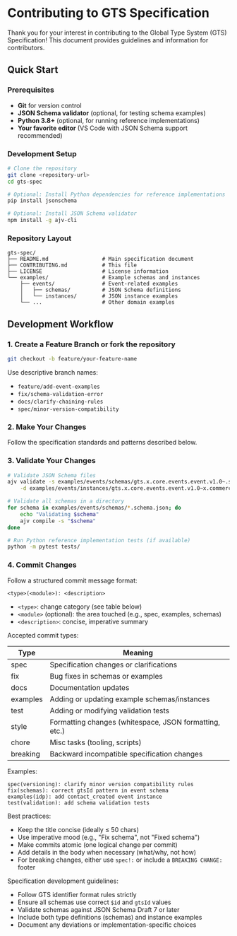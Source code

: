 # Contributing to GTS Specification

Thank you for your interest in contributing to the Global Type System (GTS) Specification! This document provides guidelines and information for contributors.

## Quick Start

### Prerequisites

- **Git** for version control
- **JSON Schema validator** (optional, for testing schema examples)
- **Python 3.8+** (optional, for running reference implementations)
- **Your favorite editor** (VS Code with JSON Schema support recommended)

### Development Setup

```bash
# Clone the repository
git clone <repository-url>
cd gts-spec

# Optional: Install Python dependencies for reference implementations
pip install jsonschema

# Optional: Install JSON Schema validator
npm install -g ajv-cli
```

### Repository Layout

```
gts-spec/
├── README.md                 # Main specification document
├── CONTRIBUTING.md           # This file
├── LICENSE                   # License information
└── examples/                 # Example schemas and instances
    ├── events/               # Event-related examples
    │   ├── schemas/          # JSON Schema definitions
    │   └── instances/        # JSON instance examples
    └── ...                   # Other domain examples
```

## Development Workflow

### 1. Create a Feature Branch or fork the repository

```bash
git checkout -b feature/your-feature-name
```

Use descriptive branch names:
- `feature/add-event-examples`
- `fix/schema-validation-error`
- `docs/clarify-chaining-rules`
- `spec/minor-version-compatibility`

### 2. Make Your Changes

Follow the specification standards and patterns described below.

### 3. Validate Your Changes

```bash
# Validate JSON Schema files
ajv validate -s examples/events/schemas/gts.x.core.events.event.v1.0~.schema.json \
    -d examples/events/instances/gts.x.core.events.event.v1.0~x.commerce.orders.order_placed.v1.0.json

# Validate all schemas in a directory
for schema in examples/events/schemas/*.schema.json; do
    echo "Validating $schema"
    ajv compile -s "$schema"
done

# Run Python reference implementation tests (if available)
python -m pytest tests/
```

### 4. Commit Changes

Follow a structured commit message format:

```text
<type>(<module>): <description>
```

- `<type>`: change category (see table below)
- `<module>` (optional): the area touched (e.g., spec, examples, schemas)
- `<description>`: concise, imperative summary

Accepted commit types:

| Type       | Meaning                                                     |
|------------|-------------------------------------------------------------|
| spec       | Specification changes or clarifications                     |
| fix        | Bug fixes in schemas or examples                            |
| docs       | Documentation updates                                       |
| examples   | Adding or updating example schemas/instances                |
| test       | Adding or modifying validation tests                        |
| style      | Formatting changes (whitespace, JSON formatting, etc.)      |
| chore      | Misc tasks (tooling, scripts)                               |
| breaking   | Backward incompatible specification changes                 |

Examples:

```text
spec(versioning): clarify minor version compatibility rules
fix(schemas): correct gtsId pattern in event schema
examples(idp): add contact_created event instance
test(validation): add schema validation tests
```

Best practices:

- Keep the title concise (ideally ≤ 50 chars)
- Use imperative mood (e.g., "Fix schema", not "Fixed schema")
- Make commits atomic (one logical change per commit)
- Add details in the body when necessary (what/why, not how)
- For breaking changes, either use `spec!:` or include a `BREAKING CHANGE:` footer

Specification development guidelines:

- Follow GTS identifier format rules strictly
- Ensure all schemas use correct `$id` and `gtsId` values
- Validate schemas against JSON Schema Draft 7 or later
- Include both type definitions (schemas) and instance examples
- Document any deviations or implementation-specific choices
